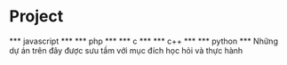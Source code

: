 # Project
*** javascript ***
*** php ***
*** c ***
*** c++ ***
*** python ***
Những dự án trên đây được sưu tầm với mục đích học hỏi và thực hành
